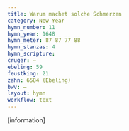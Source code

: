 ```yaml
---
title: Warum machet solche Schmerzen
category: New Year
hymn_number: 11
hymn_year: 1648
hymn_meter: 87 87 77 88
hymn_stanzas: 4
hymn_scripture: 
cruger: —
ebeling: 59
feustking: 21
zahn: 6584 (Ebeling)
bwv: —
layout: hymn
workflow: text
---
```

[information]

